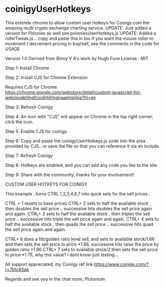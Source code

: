 # coinigyUserHotkeys
This extends chrome to allow custom user hotkeys for Coinigy.com the amazing multi crypto exchange charting service.
UPDATE: Just added a version for Poloniex as well see poloniexUserHotkeys.js
UPDATE: Added a rollerTweak.js .. copy and paste this in too if you want the mouse roller to increment / decrement pricing in buy/sell, see the comments in the code for USAGE

Version 1.0
Derived from Binny V A's work by Hugh Fuve
License : MIT

Step 1: Install Chrome

Step 2: Install CJS for Chrome Extension

  Requires CJS for Chrome.
  https://chrome.google.com/webstore/detail/custom-javascript-for-web/poakhlngfciodnhlhhgnaaelnpjljija?hl=en

Step 3: Refresh Coinigy

Step 4: An icon with "CJS" will appear on Chrome in the top right corner, click the icon.

Step 5: Enable CJS for coinigy.

Step 6: Copy and paste the coinigyUserHotkeys.js code into the area provided by CJS.. or save the file so that you can reference it via an include.

Step 7: Refresh Coinigy

Step 8: Hotkeys are enabled, and you can add any code you like to the site.

Step 9: Share with the community, thanks for your involvement!


CUSTOM USER HOTKEYS FOR COINIGY

This example ..turns CTRL 1,2,3,4,6,7 into quick sets for the sell prices..

CTRL + 1 resets to base prices
CTRL+  2 sets to half the available stock , then doubles the sell price .. successive hits doubles the sell price again and again.
CTRL+  3 sets to half the available stock , then triples the sell price .. successive hits triple the sell price again and again.
CTRL+  4 sets to half the available stock , then quads the sell price .. successive hits quad the sell price again and again.

CTRL+  6 does a fib/golden ratio level sell, and sets to available stock/1.66 and then sets the sell price to price *1.66, successive hits raise the price by golden ratio *1.66
CTRL+  7 sets to available stock/2 then sets the sell price to price *1.75, why this value? I dont know just testing...

All support appreciated,  my Coinigy ref link  https://www.coinigy.com/?r=7b1c65ae

Regards and see you in the chat room, Plutonium

